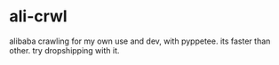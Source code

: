 # ali-crwl

alibaba crawling for my own use and dev, with pyppetee. its faster than other. try dropshipping with it. 
